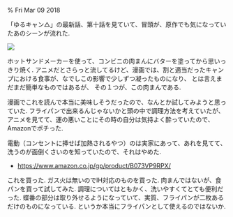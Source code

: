 % Fri Mar 09 2018

「ゆるキャン△」の最新話、第十話を見ていて、冒頭が、原作でも気になっていたあのシーンが流れた.

![](https://i.imgur.com/imEAVO7.png)

ホットサンドメーカーを使って、コンビニの肉まんにバターを塗ってから思いっきり焼く.
アニメだとさらっと流してるけど、漫画では、割と適当だったキャンプにおける食事が、なでしこの影響で少しずつ凝ったものになり、
とは言えまだまだ簡単なものではあるが、
その１つが、この肉まんである.

漫画でこれを読んで本当に美味しそうだったので、なんとか試してみようと思っていた.
フライパンで出来るんじゃないかと頭の中で調理方法を考えていたが、
アニメを見てて、運の悪いことにその時の自分は気持よく酔っていたので、Amazonでポチった.

電動（コンセントに挿せば加熱されるやつ）のは実家にあって、あれを見てて、洗うのが面倒くさいのを知っていたので、それはやめた.

- https://www.amazon.co.jp/gp/product/B073VP9RPX/

これを買った.
ガス火は無いのでIH対応のものを買った.
肉まんではないが、食パンを買って試してみた.
調理についてはともかく、洗いやすくてとても便利だった.
蝶番の部分は取り外せるようになっていて、実質、フライパンが二枚あるだけのものになっている.
というか本当にフライパンとして使えるのではないか.
